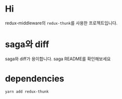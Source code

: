 # Hi

redux-middleware의 `redux-thunk`를 사용한 프로젝트입니다.

# saga와 diff

saga와 diff가 용이합니다. saga README를 확인해보세요

# dependencies

```shell
yarn add redux-thunk
```
